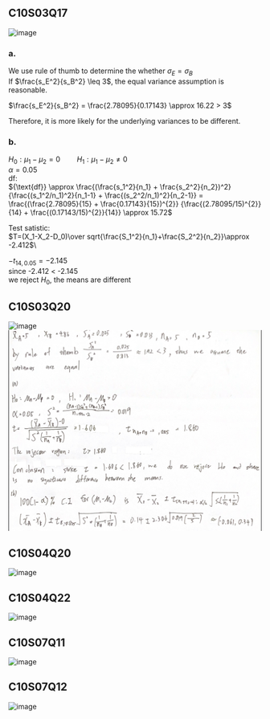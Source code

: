 ## C10S03Q17
![image](https://github.com/user-attachments/assets/4e9b3cb4-24da-4b2c-b70f-97f9da9f2232)
### a.
We use rule of thumb to determine the whether $\sigma_E=\sigma_B$\
If $\frac{s_E^2}{s_B^2} \leq 3$, the equal variance assumption is reasonable.

$\frac{s_E^2}{s_B^2} =  \frac{2.78095}{0.17143} \approx 16.22 > 3$

Therefore, it is more likely for the underlying variances to be different.
### b.
$H_0: \mu_1 - \mu_2 = 0 \quad \quad H_1: \mu_1 - \mu_2 \neq 0$\
$\alpha=0.05$\
df:\
${\text{df}} \approx \frac{(\frac{s_1^2}{n_1} + \frac{s_2^2}{n_2})^2} {\frac{(s_1^2/n_1)^2}{n_1-1} + \frac{(s_2^2/n_1)^2}{n_2-1}} 
= \frac{(\frac{2.78095}{15} + \frac{0.17143}{15})^{2}} {\frac{(2.78095/15)^{2}}{14} + \frac{(0.17143/15)^{2}}{14}} \approx 15.72$

Test satistic:\
$T=(X_1-X_2-D_0)\over sqrt{\frac{S_1^2}{n_1}+\frac{S_2^2}{n_2}}\approx -2.412$\

$-t_{14, 0.05} = -2.145$  
since -2.412 < -2.145  
we reject $H_0$, the means are different
## C10S03Q20
![image](https://github.com/user-attachments/assets/b697ed2a-fb28-4712-9d0a-dbdc5f237eed)
![image](Q2.PNG)
## C10S04Q20
![image](https://github.com/user-attachments/assets/041f2bc6-6afb-4502-9944-b9888a161d5d)
## C10S04Q22
![image](https://github.com/user-attachments/assets/a2b3017b-64c4-42bf-a59e-15529904bf43)
## C10S07Q11
<img width="400" alt="image" src="https://github.com/user-attachments/assets/3714e061-67b1-4cca-ac56-c681e44c36fd" />

## C10S07Q12
<img width="400" alt="image" src="https://github.com/user-attachments/assets/bba5be4e-c691-40e7-996e-1efcc86b3ab0" /> 

